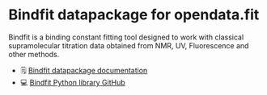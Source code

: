 # Bindfit datapackage for opendata.fit

Bindfit is a binding constant fitting tool designed to work with classical supramolecular titration data obtained from NMR, UV, Fluorescence and other methods.

* 🗒️ [Bindfit datapackage documentation](https://docs.opendata.fit/v/bindfit-datapackage/)
* 💻 [Bindfit Python library GitHub](https://github.com/opendatafit/bindfit)
